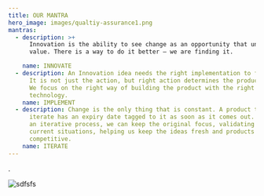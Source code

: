 ```yaml
---
title: OUR MANTRA
hero_image: images/qualtiy-assurance1.png
mantras:
  - description: >+
      Innovation is the ability to see change as an opportunity that unlocks new
      value. There is a way to do it better – we are finding it.

    name: INNOVATE
  - description: An Innovation idea needs the right implementation to find success.
      It is not just the action, but right action determines the product fate.
      We focus on the right way of building the product with the right
      technology.
    name: IMPLEMENT
  - description: Change is the only thing that is constant. A product that does not
      iterate has an expiry date tagged to it as soon as it comes out. Through
      an iterative process, we can keep the original focus, validating for
      current situations, helping us keep the ideas fresh and products
      competitive.
    name: ITERATE
---
```

 .

![sdfsfs](img/giphy.gif "dfsfsdfsf")